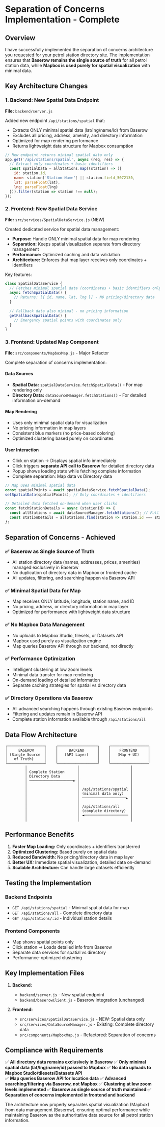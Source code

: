 # Separation of Concerns Implementation - Complete

## Overview

I have successfully implemented the separation of concerns architecture you requested for your petrol station directory site. The implementation ensures that **Baserow remains the single source of truth** for all petrol station data, while **Mapbox is used purely for spatial visualization** with minimal data.

## Key Architecture Changes

### 1. Backend: New Spatial Data Endpoint

**File:** `backend/server.js`

Added new endpoint `/api/stations/spatial` that:
- Extracts ONLY minimal spatial data (lat/lng/name/id) from Baserow
- Excludes all pricing, address, amenity, and directory information
- Optimized for map rendering performance
- Returns lightweight data structure for Mapbox consumption

```javascript
// New endpoint returns minimal spatial data only
app.get('/api/stations/spatial', async (req, res) => {
  // Extract only coordinates + basic identifiers
  const spatialData = allStations.map((station) => ({
    id: station.id,
    name: station['Station Name'] || station.field_5072130,
    lat: parseFloat(lat),
    lng: parseFloat(lng)
  })).filter(station => station !== null);
});
```

### 2. Frontend: New Spatial Data Service

**File:** `src/services/SpatialDataService.js` (NEW)

Created dedicated service for spatial data management:
- **Purpose:** Handle ONLY minimal spatial data for map rendering
- **Separation:** Keeps spatial visualization separate from directory management
- **Performance:** Optimized caching and data validation
- **Architecture:** Enforces that map layer receives only coordinates + identifiers

Key features:
```javascript
class SpatialDataService {
  // Fetches minimal spatial data (coordinates + basic identifiers only)
  async fetchSpatialData() {
    // Returns: [{ id, name, lat, lng }] - NO pricing/directory data
  }
  
  // Fallback data also minimal - no pricing information
  getFallbackSpatialData() {
    // Emergency spatial points with coordinates only
  }
}
```

### 3. Frontend: Updated Map Component

**File:** `src/components/MapboxMap.js` - Major Refactor

Complete separation of concerns implementation:

#### Data Sources
- **Spatial Data:** `spatialDataService.fetchSpatialData()` - For map rendering only
- **Directory Data:** `dataSourceManager.fetchStations()` - For detailed information on-demand

#### Map Rendering
- Uses only minimal spatial data for visualization
- No pricing information in map layers
- Consistent blue markers (no price-based coloring)
- Optimized clustering based purely on coordinates

#### User Interaction
- Click on station → Displays spatial info immediately
- Click triggers **separate API call to Baserow** for detailed directory data
- Popup shows loading state while fetching complete information
- Complete separation: Map data vs Directory data

```javascript
// Map uses minimal spatial data
const spatialPoints = await spatialDataService.fetchSpatialData();
setSpatialData(spatialPoints); // Only coordinates + identifiers

// Detailed data fetched on-demand when user clicks
const fetchStationDetails = async (stationId) => {
  const allStations = await dataSourceManager.fetchStations(); // Full Baserow data
  const stationDetails = allStations.find(station => station.id === stationId);
};
```

## Separation of Concerns - Achieved

### ✅ Baserow as Single Source of Truth
- All station directory data (names, addresses, prices, amenities) managed exclusively in Baserow
- No duplication of directory data in Mapbox or frontend cache
- All updates, filtering, and searching happen via Baserow API

### ✅ Minimal Spatial Data for Map
- Map receives ONLY latitude, longitude, station name, and ID
- No pricing, address, or directory information in map layer
- Optimized for performance with lightweight data structure

### ✅ No Mapbox Data Management
- No uploads to Mapbox Studio, tilesets, or Datasets API
- Mapbox used purely as visualization engine
- Map queries Baserow API through our backend, not directly

### ✅ Performance Optimization
- Intelligent clustering at low zoom levels
- Minimal data transfer for map rendering
- On-demand loading of detailed information
- Separate caching strategies for spatial vs directory data

### ✅ Directory Operations via Baserow
- All advanced searching happens through existing Baserow endpoints
- Filtering and updates remain in Baserow API
- Complete station information available through `/api/stations/all`

## Data Flow Architecture

```
┌─────────────────┐    ┌──────────────────┐    ┌─────────────────┐
│     BASEROW     │    │     BACKEND      │    │    FRONTEND     │
│ (Single Source  │    │   (API Layer)    │    │   (Map + UI)    │
│   of Truth)     │    │                  │    │                 │
└─────────────────┘    └──────────────────┘    └─────────────────┘
         │                       │                       │
         │ Complete Station      │                       │
         │ Directory Data        │                       │
         │ ────────────────────► │                       │
         │                       │                       │
         │                       │ /api/stations/spatial │
         │                       │ (minimal data only)   │
         │                       │ ────────────────────► │
         │                       │                       │
         │                       │ /api/stations/all     │
         │                       │ (complete directory)  │
         │                       │ ◄──────────────────── │
         │                       │                       │
```

## Performance Benefits

1. **Faster Map Loading:** Only coordinates + identifiers transferred
2. **Optimized Clustering:** Based purely on spatial data
3. **Reduced Bandwidth:** No pricing/directory data in map layer
4. **Better UX:** Immediate spatial visualization, detailed data on-demand
5. **Scalable Architecture:** Can handle large datasets efficiently

## Testing the Implementation

### Backend Endpoints
- `GET /api/stations/spatial` - Minimal spatial data for map
- `GET /api/stations/all` - Complete directory data
- `GET /api/stations/:id` - Individual station details

### Frontend Components
- Map shows spatial points only
- Click station → Loads detailed info from Baserow
- Separate data services for spatial vs directory
- Performance-optimized clustering

## Key Implementation Files

1. **Backend:**
   - `backend/server.js` - New spatial endpoint
   - `backend/baserowClient.js` - Baserow integration (unchanged)

2. **Frontend:**
   - `src/services/SpatialDataService.js` - NEW: Spatial data only
   - `src/services/DataSourceManager.js` - Existing: Complete directory data
   - `src/components/MapboxMap.js` - Refactored: Separation of concerns

## Compliance with Requirements

✅ **All directory data remains exclusively in Baserow**
✅ **Only minimal spatial data (lat/lng/name/id) passed to Mapbox**
✅ **No data uploads to Mapbox Studio/tilesets/Datasets API**  
✅ **Map queries Baserow API for location data**
✅ **Advanced searching/filtering via Baserow, not Mapbox**
✅ **Clustering at low zoom levels implemented**
✅ **Baserow as single source of truth maintained**
✅ **Separation of concerns implemented in frontend and backend**

The architecture now properly separates spatial visualization (Mapbox) from data management (Baserow), ensuring optimal performance while maintaining Baserow as the authoritative data source for all petrol station information.
